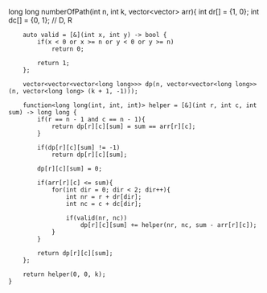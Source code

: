  long long numberOfPath(int n, int k, vector<vector<int>> arr){
        int dr[] = {1, 0};
        int dc[] = {0, 1};
                 // D, R
        
        auto valid = [&](int x, int y) -> bool {
            if(x < 0 or x >= n or y < 0 or y >= n)
                return 0;
                
            return 1;
        };
        
        vector<vector<vector<long long>>> dp(n, vector<vector<long long>> (n, vector<long long> (k + 1, -1)));
        
        function<long long(int, int, int)> helper = [&](int r, int c, int sum) -> long long {
            if(r == n - 1 and c == n - 1){
                return dp[r][c][sum] = sum == arr[r][c];
            }
            
            if(dp[r][c][sum] != -1)
                return dp[r][c][sum];
            
            dp[r][c][sum] = 0;
                
            if(arr[r][c] <= sum){
                for(int dir = 0; dir < 2; dir++){
                    int nr = r + dr[dir];
                    int nc = c + dc[dir];
                    
                    if(valid(nr, nc))
                        dp[r][c][sum] += helper(nr, nc, sum - arr[r][c]);
                }            
            }
            
            return dp[r][c][sum];
        };
        
        return helper(0, 0, k);
    }

